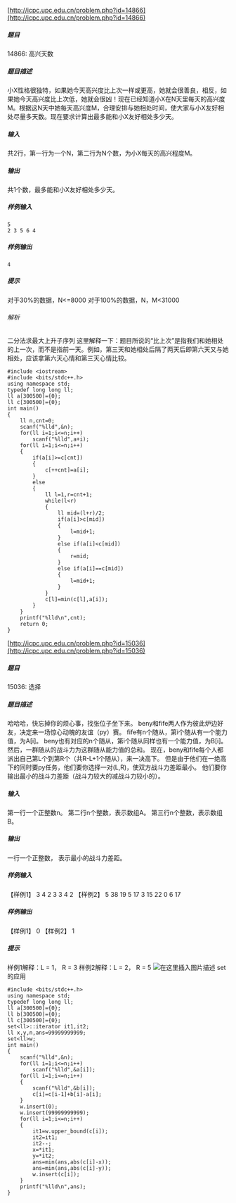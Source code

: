 [http://icpc.upc.edu.cn/problem.php?id=14866](http://icpc.upc.edu.cn/problem.php?id=14866)
##### 题目
14866: 高兴天数
##### 题目描述
小X性格很独特，如果她今天高兴度比上次一样或更高，她就会很善良，相反，如果她今天高兴度比上次低，她就会很凶！现在已经知道小X在N天里每天的高兴度M。根据这N天中她每天高兴度M，合理安排与她相处时间，使大家与小X友好相处尽量多天数。现在要求计算出最多能和小X友好相处多少天。
##### 输入
共2行，第一行为一个N，第二行为N个数，为小X每天的高兴程度M。
##### 输出
共1个数，最多能和小X友好相处多少天。
##### 样例输入
```
5
2 3 5 6 4 
```
##### 样例输出
```
4
```
##### 提示
对于30%的数据，N<=8000
对于100%的数据，N，M<31000
###### 解析
二分法求最大上升子序列
这里解释一下：题目所说的“比上次”是指我们和她相处的上一次，而不是指前一天。例如，第三天和她相处后隔了两天后即第六天又与她相处，应该拿第六天心情和第三天心情比较。
```
#include <iostream>
#include <bits/stdc++.h>
using namespace std;
typedef long long ll;
ll a[300500]={0};
ll c[300500]={0};
int main()
{
    ll n,cnt=0;
    scanf("%lld",&n);
    for(ll i=1;i<=n;i++)
        scanf("%lld",a+i);
    for(ll i=1;i<=n;i++)
    {
        if(a[i]>=c[cnt])
        {
            c[++cnt]=a[i];
        }
        else
        {
            ll l=1,r=cnt+1;
            while(l<r)
            {
                ll mid=(l+r)/2;
                if(a[i]>c[mid])
                {
                    l=mid+1;
                }
                else if(a[i]<c[mid])
                {
                    r=mid;
                }
                else if(a[i]==c[mid])
                {
                    l=mid+1;
                }
            }
            c[l]=min(c[l],a[i]);
        }
    }
    printf("%lld\n",cnt);
    return 0;
}

```
[http://icpc.upc.edu.cn/problem.php?id=15036](http://icpc.upc.edu.cn/problem.php?id=15036)
##### 题目
15036: 选择
##### 题目描述
哈哈哈，快忘掉你的烦心事，找张位子坐下来。
beny和fife两人作为彼此炉边好友，决定来一场惊心动魄的友谊（py）赛。
fife有n个随从，第i个随从有一个能力值，为A[i]。
beny也有对应的n个随从，第i个随从同样也有一个能力值，为B[i]。
然后，一群随从的战斗力为这群随从能力值的总和。
现在，beny和fife每个人都派出自己第L个到第R个（共R-L+1个随从），来一决高下。
但是由于他们在一绝高下的同时要py任务，他们要你选择一对(L,R)，使双方战斗力差距最小。
他们要你输出最小的战斗力差距（战斗力较大的减战斗力较小的）。
##### 输入
第一行一个正整数n。
第二行n个整数，表示数组A。
第三行n个整数，表示数组B。
##### 输出
一行一个正整数， 表示最小的战斗力差距。
##### 样例输入
【样例1】
3
4 2 3
3 4 2
【样例2】
5
38 19 5 17 3
15 22 0 6 17
##### 样例输出
【样例1】
0
【样例2】
1
##### 提示
样例1解释：L = 1， R = 3 
样例2解释：L = 2， R = 5 
![在这里插入图片描述](https://imgconvert.csdnimg.cn/aHR0cDovL2ljcGMudXBjLmVkdS5jbi91cGxvYWQvaW1hZ2UvMjAyMDAzMTUvMjAyMDAzMTUxNzI3MDZfOTE4NDAuanBn?x-oss-process=image/format,png)
set的应用


```
#include <bits/stdc++.h>
using namespace std;
typedef long long ll;
ll a[300500]={0};
ll b[300500]={0};
ll c[300500]={0};
set<ll>::iterator it1,it2;
ll x,y,n,ans=99999999999;
set<ll>w;
int main()
{
    scanf("%lld",&n);
    for(ll i=1;i<=n;i++)
        scanf("%lld",&a[i]);
    for(ll i=1;i<=n;i++)
    {
        scanf("%lld",&b[i]);
        c[i]=c[i-1]+b[i]-a[i];
    }
    w.insert(0);
    w.insert(99999999999);
    for(ll i=1;i<=n;i++)
    {
        it1=w.upper_bound(c[i]);
        it2=it1;
        it2--;
        x=*it1;
        y=*it2;
        ans=min(ans,abs(c[i]-x));
        ans=min(ans,abs(c[i]-y));
        w.insert(c[i]);
    }
    printf("%lld\n",ans);
}
```

